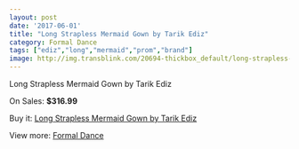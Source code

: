 ```yaml
---
layout: post
date: '2017-06-01'
title: "Long Strapless Mermaid Gown by Tarik Ediz"
category: Formal Dance
tags: ["ediz","long","mermaid","prom","brand"]
image: http://img.transblink.com/20694-thickbox_default/long-strapless-mermaid-gown-by-tarik-ediz.jpg
---
```

Long Strapless Mermaid Gown by Tarik Ediz

On Sales: **$316.99**
<a href="https://www.transblink.com/en/formal-dance/6547-long-strapless-mermaid-gown-by-tarik-ediz.html"><amp-img layout="responsive" width="600" height="600" src="//img.transblink.com/20694-thickbox_default/long-strapless-mermaid-gown-by-tarik-ediz.jpg" alt="Long Strapless Mermaid Gown by Tarik Ediz 0" /></a>
<a href="https://www.transblink.com/en/formal-dance/6547-long-strapless-mermaid-gown-by-tarik-ediz.html"><amp-img layout="responsive" width="600" height="600" src="//img.transblink.com/20695-thickbox_default/long-strapless-mermaid-gown-by-tarik-ediz.jpg" alt="Long Strapless Mermaid Gown by Tarik Ediz 1" /></a>

Buy it: [Long Strapless Mermaid Gown by Tarik Ediz](https://www.transblink.com/en/formal-dance/6547-long-strapless-mermaid-gown-by-tarik-ediz.html "Long Strapless Mermaid Gown by Tarik Ediz")

View more: [Formal Dance](https://www.transblink.com/en/6-formal-dance "Formal Dance")